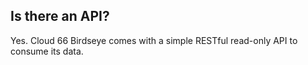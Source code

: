 <!-- usedin: [ _legacy_docker/stack-management] - post: -->


## Is there an API?
Yes. Cloud 66 Birdseye comes with a simple RESTful read-only API to consume its data.

